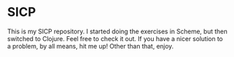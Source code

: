 # SICP
This is my SICP repository. I started doing the exercises in Scheme, 
but then switched to Clojure. Feel free to check it out. If you have
a nicer solution to a problem, by all means, hit me up! Other than
that, enjoy.

